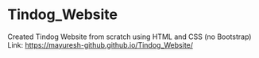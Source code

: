 # Tindog_Website
Created Tindog Website from scratch using HTML and CSS (no Bootstrap)
Link: https://mayuresh-github.github.io/Tindog_Website/
